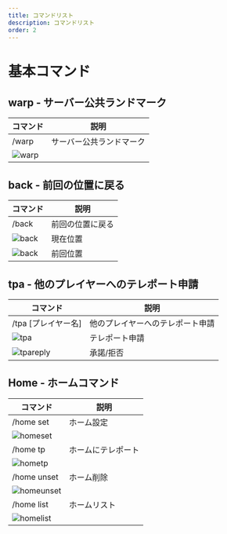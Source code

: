 ```yaml
---
title: コマンドリスト
description: コマンドリスト
order: 2
---
```


# 基本コマンド

## warp - サーバー公共ランドマーク

| コマンド                                                       | 説明                     |
| -------------------------------------------------------------- | ------------------------ |
| /warp                                                          | サーバー公共ランドマーク |
| ![warp](/assets/GameplayGuide/command-list/command-list01.png) |                          |

## back - 前回の位置に戻る

| コマンド                                                       | 説明             |
| -------------------------------------------------------------- | ---------------- |
| /back                                                          | 前回の位置に戻る |
| ![back](/assets/GameplayGuide/command-list/command-list02.png) | 現在位置         |
| ![back](/assets/GameplayGuide/command-list/command-list03.png) | 前回位置         |

## tpa - 他のプレイヤーへのテレポート申請

| コマンド                                                           | 説明                             |
| ------------------------------------------------------------------ | -------------------------------- |
| /tpa \[プレイヤー名\]                                              | 他のプレイヤーへのテレポート申請 |
| ![tpa](/assets/GameplayGuide/command-list/command-list04.png)      | テレポート申請                   |
| ![tpareply](/assets/GameplayGuide/command-list/command-list05.png) | 承諾/拒否                        |

## Home - ホームコマンド

| コマンド                                                            | 説明               |
| ------------------------------------------------------------------- | ------------------ |
| /home set                                                           | ホーム設定         |
| ![homeset](/assets/GameplayGuide/command-list/command-list06.png)   |                    |
| /home tp                                                            | ホームにテレポート |
| ![hometp](/assets/GameplayGuide/command-list/command-list07.png)    |                    |
| /home unset                                                         | ホーム削除         |
| ![homeunset](/assets/GameplayGuide/command-list/command-list08.png) |                    |
| /home list                                                          | ホームリスト       |
| ![homelist](/assets/GameplayGuide/command-list/command-list09.png)  |                    |

<Contributors />

<GitHistoryInformation />
